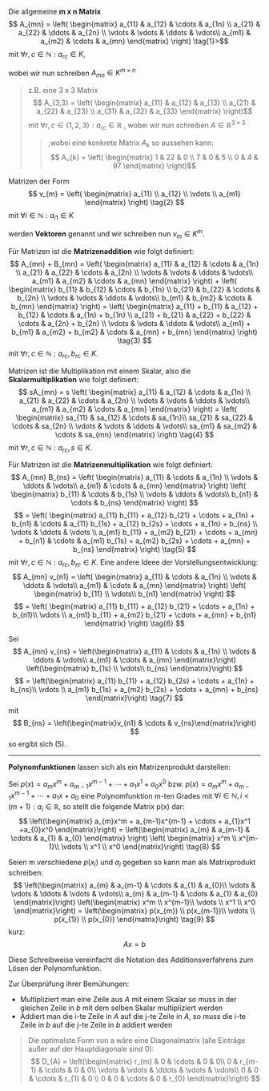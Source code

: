 Die allgemeine **m x n Matrix**
$$
A_{mn} = 
	\left(
	\begin{matrix}
	a_{11} & a_{12} & \cdots & a_{1n} \\
	a_{21} & a_{22} & \ddots & a_{2n} \\
	\vdots & \vdots & \ddots & \vdots\\
	a_{m1} & a_{m2} & \cdots & a_{mn}
	\end{matrix}
	\right)
	\tag{1}>$$
mit $\forall r,c \in \mathbb{N}: a_{rc} \in K$,

wobei wir nun schreiben $A_{mn} \in K^{m\times n}$

>z.B. eine 3 x 3 Matrix
>$$
A_{3,3} = 
	\left(
	\begin{matrix}
	a_{11} & a_{12} & a_{13} \\
	a_{21} & a_{22} & a_{23} \\
	a_{31} & a_{32} & a_{33}
	\end{matrix}
	\right)$$
>mit $\forall r,c \in \{1,2,3\}: a_{rc} \in \mathbb{R}$
>, wobei wir nun schreiben $A \in \mathbb{R}^{3\times 3}$
>>
>>,wobei eine konkrete Matrix $A_{k}$ so aussehen kann:
>>$$
A_{k} =
	\left(
	\begin{matrix}
	1 & 22 & 0 \\
	7 & 0 & 5 \\
	0 & 4 & 97
	\end{matrix}
	\right)$$

Matrizen der Form
$$
	v_{m} = 
	\left(
	\begin{matrix}
	a_{11} \\
	a_{12} \\
	\vdots \\
	a_{m1}
	\end{matrix}
	\right)
\tag{2}
$$
mit $\forall i \in \mathbb{N}: a_{i1} \in K$

werden **Vektoren** genannt
und wir schreiben nun $v_{m} \in K^m$.

Für Matrizen ist die **Matrizenaddition** wie folgt definiert:
$$
A_{mn} + B_{mn} = 
	\left(
	\begin{matrix}
	a_{11} & a_{12} & \cdots & a_{1n} \\
	a_{21} & a_{22} & \cdots & a_{2n} \\
	\vdots & \vdots & \ddots & \vdots\\
	a_{m1} & a_{m2} & \cdots & a_{mn}
	\end{matrix}
	\right)
	+
	\left(
	\begin{matrix}
	b_{11} & b_{12} & \cdots & b_{1n} \\
	b_{21} & b_{22} & \cdots & b_{2n} \\
	\vdots & \vdots & \ddots & \vdots\\
	b_{m1} & b_{m2} & \cdots & b_{mn}
	\end{matrix}
	\right)
	=
	\left(
	\begin{matrix}
	a_{11} + b_{11} & a_{12} + b_{12} & \cdots & a_{1n} + b_{1n} \\
	a_{21} + b_{21} & a_{22} + b_{22} & \cdots & a_{2n} + b_{2n} \\
	\vdots & \vdots & \ddots & \vdots\\
	a_{m1} + b_{m1} & a_{m2} + b_{m2} & \cdots & a_{mn} + b_{mn}
	\end{matrix}
	\right)
	\tag{3}
$$
mit $\forall r,c \in \mathbb{N}: a_{rc},b_{rc} \in K$.

Matrizen ist die Multiplikation mit einem Skalar, also die **Skalarmultiplikation** wie folgt definiert:
$$
sA_{mn} = s
	\left(
	\begin{matrix}
	a_{11} & a_{12} & \cdots & a_{1n} \\
	a_{21} & a_{22} & \cdots & a_{2n} \\
	\vdots & \vdots & \ddots & \vdots\\
	a_{m1} & a_{m2} & \cdots & a_{mn}
	\end{matrix}
	\right)
	=
	\left(
	\begin{matrix}
	sa_{11} & sa_{12} & \cdots & sa_{1n}\\
	sa_{21} & sa_{22} & \cdots & sa_{2n} \\
	\vdots & \vdots & \ddots & \vdots\\
	sa_{m1} & sa_{m2} & \cdots & sa_{mn}
	\end{matrix}
	\right)
	\tag{4}
$$
mit $\forall r,c \in \mathbb{N}: a_{rc},s \in K$.

Für Matrizen ist die **Matrizenmultiplikation** wie folgt definiert:
$$
A_{mn}  B_{ns} = 
	\left(
	\begin{matrix}
	a_{11} & \cdots & a_{1n} \\
	\vdots & \ddots & \vdots\\
	a_{m1} & \cdots & a_{mn}
	\end{matrix}
	\right)
	\left(
	\begin{matrix}
	b_{11} & \cdots & b_{1s} \\
	\vdots & \ddots & \vdots\\
	b_{n1} & \cdots & b_{ns}
	\end{matrix}
	\right)
$$
$$
	=
	\left(
	\begin{matrix}
	a_{11} b_{11} + a_{12} b_{21} + \cdots + a_{1n} + b_{n1} & \cdots & a_{11} b_{1s} + a_{12} b_{2s} + \cdots + a_{1n} + b_{ns} \\
	\vdots & \ddots & \vdots \\
	a_{m1} b_{11} + a_{m2} b_{21} + \cdots + a_{mn} + b_{n1} & \cdots & a_{m1} b_{1s} + a_{m2} b_{2s} + \cdots + a_{mn} + b_{ns}
	\end{matrix}
	\right)
	\tag{5}
$$
mit $\forall r,c \in \mathbb{N}: a_{rc},b_{rc} \in K$.
Eine andere Ideee der Vorstellungsentwicklung:
$$
A_{mn}  v_{n1} = 
	\left(
	\begin{matrix}
	a_{11} & \cdots & a_{1n} \\
	\vdots & \ddots & \vdots\\
	a_{m1} & \cdots & a_{mn}
	\end{matrix}
	\right)
	\left(
	\begin{matrix}
	b_{11} \\
	\vdots\\
	b_{n1}
	\end{matrix}
	\right)
$$
$$
	=
	\left(
	\begin{matrix}
	a_{11} b_{11} + a_{12} b_{21} + \cdots + a_{1n} + b_{n1}\\
	\vdots \\
	a_{m1} b_{11} + a_{m2} b_{21} + \cdots + a_{mn} + b_{n1}
	\end{matrix}
	\right)
	\tag{6}
$$

Sei
$$
A_{mn}  v_{ns} = 
	\left(\begin{matrix}
	a_{11} & \cdots & a_{1n} \\
	\vdots & \ddots & \vdots\\
	a_{m1} & \cdots & a_{mn}
	\end{matrix}\right)
	\left(\begin{matrix}
	b_{1s} \\
	\vdots\\
	b_{ns}
	\end{matrix}\right)
$$
$$
	=
	\left(\begin{matrix}
	a_{11} b_{11} + a_{12} b_{2s} + \cdots + a_{1n} + b_{ns}\\
	\vdots \\
	a_{m1} b_{1s} + a_{m2} b_{2s} + \cdots + a_{mn} + b_{ns}
	\end{matrix}\right)
	\tag{7}
$$
mit
$$
B_{ns} = \left(\begin{matrix}v_{n1} & \cdots & v_{ns}\end{matrix}\right)
$$
so ergibt sich $(5)$.

---

**Polynomfunktionen** lassen sich als ein Matrizenprodukt darstellen:

Sei $p(x)=a_{m}x^m+a_{m-1}x^{m-1}+\cdots+a_{1}x^1+a_{0}x^0$ bzw. $p(x)=a_{m}x^m+a_{m-1}x^{m-1}+\cdots+a_{1}x+a_{0}$ eine Polynomfunktion m-ten Grades mit $\forall i \in \mathbb{N},i<(m+1): a_{i} \in \mathbb{R}$, so stellt die folgende Matrix p(x) dar:
$$
	\left(\begin{matrix}
	a_{m}x^m + a_{m-1}x^{m-1} + \cdots + a_{1}x^1 +a_{0}x^0
	\end{matrix}\right)
	=
	\left(\begin{matrix}
	a_{m} & a_{m-1} & \cdots & a_{1} & a_{0}
	\end{matrix}
	\right)
	\left(
	\begin{matrix}
	x^m \\
	x^{m-1}\\
	\vdots \\
	x^1 \\
	x^0
	\end{matrix}\right)
	\tag{8}
$$

Seien m verschiedene $p(x_{i})$ und $a_{i}$ gegeben so kann man als Matrixprodukt schreiben:
$$
	\left(\begin{matrix}
	a_{m} & a_{m-1} & \cdots & a_{1} & a_{0}\\
	\vdots & \vdots & \ddots & \vdots & \vdots\\
	a_{m} & a_{m-1} & \cdots & a_{1} & a_{0}
	\end{matrix}\right)
	\left(\begin{matrix}
	x^m \\
	x^{m-1}\\
	\vdots \\
	x^1 \\
	x^0
	\end{matrix}\right)
	=
	\left(\begin{matrix}
	p(x_{m}) \\
	p(x_{m-1})\\
	\vdots \\
	p(x_{1}) \\
	p(x_{0})
	\end{matrix}\right)
	\tag{9}
$$
kurz:
$$Ax=b$$


Diese Schreibweise vereinfacht die Notation des Additionsverfahrens zum Lösen der Polynomfunktion.

Zur Überprüfung ihrer Bemühungen:
* Multipliziert man eine Zeile aus $A$ mit einem Skalar so muss in der gleichen Zeile in $b$ mit dem selben Skalar multipliziert werden
* Addiert man die i-te Zeile in $A$ auf die j-te Zeile in $A$, so muss die i-te Zeile in $b$ auf die j-te Zeile in $b$ addiert werden


>Die optimalste Form von a wäre eine Diagonalmatrix (alle Einträge außer auf der Hauptdiagonale sind 0):
>$$
D_{A} =
\left(\begin{matrix}
	r_{m} & 0 & \cdots & 0 & 0\\
	0 & r_{m-1}  & \cdots & 0 & 0\\
	\vdots & \vdots & \ddots & \vdots & \vdots\\
	0 & 0 & \cdots & r_{1} & 0 \\
	0 & 0 & \cdots & 0 & r_{0}
	\end{matrix}\right)
$$

